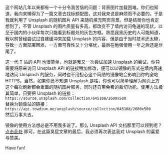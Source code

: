 这个网站几年以来都有一个十分令我苦恼的问题：背景图片加载困难。你们也知道，我向来懒得为了一篇文章去找标题配图，这对我来说是麻烦而不必要的。于是我就利用了 Unsplash 的随机图片 API 来随机填充网页背景。但是结局你也肯定想到了，不管 Unsplash 的图片质量有多高，都改变不了墙内访问龟速的现状，以至于国内的小伙伴每次只能看到标题处的灰色方框。熟悉我黑历史的人可能知道，我以前曾经尝试过自建缓冲来加载 Unsplash 的内容，但是由于当时技术还太糙，导致一方面部署困难，一方面可靠性又十分堪忧，最后在勉强使用一年之后还是烂尾了。

这一代 T 站的 API 也很简单，也就是我又一次尝试加速 Unsplash 的尝试，你只需要将原来访问 Unsplash API 的链接稍加修改，便可以以镜像的形式在墙内高速地访问 Unsplash 的服务，同时也不用担心这个简陋的镜像站会影响到你的全站 HTTPS。当然，如果你还不知道 Unsplash 是啥，你也可以简单理解为网页上方这个每次刷新都会重置的随机图片服务，同时还自带免费的裁切功能。使用方法极其简单，只要把 Unsplash 的链接：  
```https://source.unsplash.com/collection/645108/2600x500```  
替换为镜像站的链接：  
```https://api.towdium.me/unsplash/source/collection/645108/2600x500```  
然后万事大吉。

镜像的使用方法想必是不用我多说了。那么 Unsplash API 文档那里可以领到呢？[点击此处][1] 即可。在这篇臭屁文章的最后，我必须再次表达我对 Unsplash 的喜爱与赞美。

Have fun!

[1]: https://source.unsplash.com/
